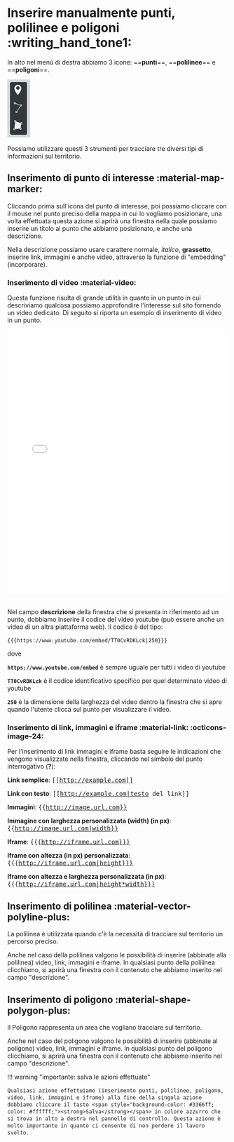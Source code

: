 # Inserire manualmente punti, polilinee e poligoni :writing_hand_tone1:

In alto nel menù di destra abbiamo 3 icone: ==**punti**==, ==**polilinee**== e ==**poligoni**==.

![](https://raw.githubusercontent.com/opendatasicilia/guida-umap/main/docs/img/menu-destra-inserisci-umap.PNG)

Possiamo utilizzare questi 3 strumenti per tracciare tre diversi tipi di informazioni sul territorio. 

## Inserimento di punto di interesse :material-map-marker:

Cliccando prima sull'icona del punto di interesse, poi possiamo cliccare con il mouse nel punto preciso della mappa in cui lo vogliamo posizionare, una volta effettuata questa azione si aprirà una finestra nella quale possiamo inserire un titolo al punto che abbiamo posizionato, e anche una descrizione.

Nella descrizione possiamo usare carattere normale, *italico*, **grassetto**, inserire link, immagini e anche video, attraverso la funzione di "embedding" (incorporare). 

### Inserimento di video  :material-video:

Questa funzione risulta di grande utilità in quanto in un punto in cui descriviamo qualcosa possiamo approfondire l'interesse sul sito fornendo un video dedicato. Di seguito si riporta un esempio di inserimento di video in un punto.

<iframe width="100%" height="600px" frameborder="0" allowfullscreen allow="geolocation" src="//umap.openstreetmap.fr/it/map/mappa-delle-vittime-cadute-per-mafia-a-palermo_20793?scaleControl=false&miniMap=false&scrollWheelZoom=false&zoomControl=true&editMode=disabled&moreControl=true&searchControl=null&tilelayersControl=null&embedControl=null&datalayersControl=true&onLoadPanel=none&captionBar=false&captionMenus=true"></iframe><br></br>

Nel campo **descrizione** della finestra che si presenta in riferimento ad un punto, dobbiamo inserire il codice del video youtube (può essere anche un video di un altra piattaforma web).  Il codice è del tipo:
```
{{{https://www.youtube.com/embed/TT0CvRDKLck|250}}}
```
dove

**`https://www.youtube.com/embed`** è sempre uguale per tutti i video di youtube

**`TT0CvRDKLck`** è il codice identificativo specifico per quel determinato video di youtube

**`250`** è la dimensione della larghezza del video dentro la finestra che si apre quando l'utente clicca sul punto per visualizzare il video.


### Inserimento di link, immagini e iframe  :material-link:  :octicons-image-24: 

Per l'inserimento di link immagini e iframe basta seguire le indicazioni che vengono visualizzate nella finestra, cliccando nel simbolo del punto interrogativo (**?**):

**Link semplice**: <kbd>[[http://example.com]]</kbd>

**Link con testo**: <kbd>[[http://example.com|testo del link]]</kbd>

**Immagini**: <kbd>{{http://image.url.com}}</kbd>

**Immagine con larghezza personalizzata (width) (in px)**: <kbd>{{http://image.url.com|width}}</kbd>

**Iframe**: <kbd>{{{http://iframe.url.com}}}</kbd>

**Iframe con altezza (in px) personalizzata**: <kbd>{{{http://iframe.url.com|height}}}</kbd>

**Iframe con altezza e larghezza personalizzata (in px)**: <kbd>{{{http://iframe.url.com|height*width}}}</kbd>



## Inserimento di polilinea :material-vector-polyline-plus:

La polilinea è utilizzata quando c'è la necessità di tracciare sul territorio un percorso preciso.

Anche nel caso della polilinea valgono le possibilità di inserire (abbinate alla polilinea) video, link, immagini e iframe. In qualsiasi punto della polilinea clicchiamo, si aprirà una finestra con il contenuto che abbiamo inserito nel campo "descrizione".



## Inserimento di poligono :material-shape-polygon-plus:

Il Poligono rappresenta un area che vogliano tracciare sul territorio.

Anche nel caso del poligono valgono le possibilità di inserire (abbinate al poligono) video, link, immagini e iframe. In qualsiasi punto del poligono clicchiamo, si aprirà una finestra con il contenuto che abbiamo inserito nel campo "descrizione".




!!! warning "importante: salva le azioni effettuate"

    Qualsiasi azione effettuiamo (inserimento punti, polilinee, poligono, video, link, immagini e iframe) alla fine della singola azione dobbiamo cliccare il tasto <span style="background-color: #3366ff; color: #ffffff;"><strong>Salva</strong></span> in colore azzurro che si trova in alto a destra nel pannello di controllo. Questa azione è molto importante in quanto ci consente di non perdere il lavoro svolto.





